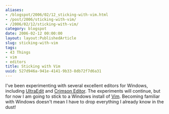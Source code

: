 ```yaml
---
aliases:
- /blogspot/2006/02/12_sticking-with-vim.html
- /post/2006/sticking-with-vim/
- /2006/02/12/sticking-with-vim/
category: blogspot
date: 2006-02-12 00:00:00
layout: layout:PublishedArticle
slug: sticking-with-vim
tags:
- 43 Things
- vim
- editors
title: Sticking with Vim
uuid: 527d946a-941e-4141-9b33-8db72f7d6a31
---
```


[UltraEdit]: http://www.ultraedit.com
[Crimson Editor]: http://www.crimsoneditor.com
[Vim]: http://www.vim.org

I've been experimenting with several excellent editors for Windows, including [UltraEdit] and [Crimson Editor].
The experiments will continue, but for now I am going to stick to a Windows install of [Vim].
Becoming familiar with Windows doesn't mean I have to drop everything I already know in the dust!